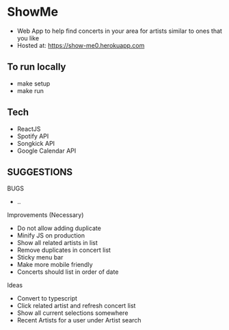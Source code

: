# ShowMe
- Web App to help find concerts in your area for artists similar to ones that you like
- Hosted at: https://show-me0.herokuapp.com

## To run locally
- make setup
- make run

## Tech
- ReactJS
- Spotify API
- Songkick API
- Google Calendar API

## SUGGESTIONS

BUGS
- ..

Improvements (Necessary)
- Do not allow adding duplicate
- Minify JS on production
- Show all related artists in list
- Remove duplicates in concert list
- Sticky menu bar
- Make more mobile friendly 
- Concerts should list in order of date

Ideas
- Convert to typescript
- Click related artist and refresh concert list
- Show all current selections somewhere
- Recent Artists for a user under Artist search